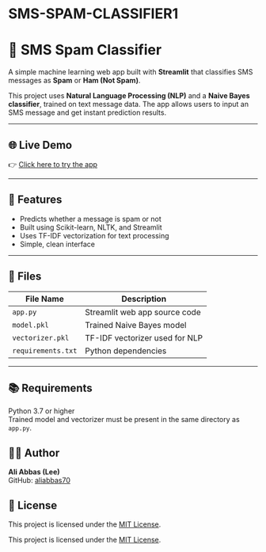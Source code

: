 # SMS-SPAM-CLASSIFIER1
# 📱 SMS Spam Classifier

A simple machine learning web app built with **Streamlit** that classifies SMS messages as **Spam** or **Ham (Not Spam)**.

This project uses **Natural Language Processing (NLP)** and a **Naive Bayes classifier**, trained on text message data. The app allows users to input an SMS message and get instant prediction results.

---

## 🌐 Live Demo

👉 [Click here to try the app](https://sms-spam-classifier1-fsb9mzfd4qjjktcuwvqedv.streamlit.app/)

---

## 🧠 Features

- Predicts whether a message is spam or not
- Built using Scikit-learn, NLTK, and Streamlit
- Uses TF-IDF vectorization for text processing
- Simple, clean interface

---

## 📁 Files

| File Name       | Description                        |
|----------------|------------------------------------|
| `app.py`        | Streamlit web app source code      |
| `model.pkl`     | Trained Naive Bayes model          |
| `vectorizer.pkl`| TF-IDF vectorizer used for NLP     |
| `requirements.txt` | Python dependencies              |

---


## 📚 Requirements

Python 3.7 or higher  
Trained model and vectorizer must be present in the same directory as `app.py`.

## 🧑‍💻 Author

**Ali Abbas (Lee)**  
GitHub: [aliabbas70](https://github.com/aliabbas70)

## 📜 License

This project is licensed under the [MIT License](LICENSE).

This project is licensed under the [MIT License](LICENSE).


